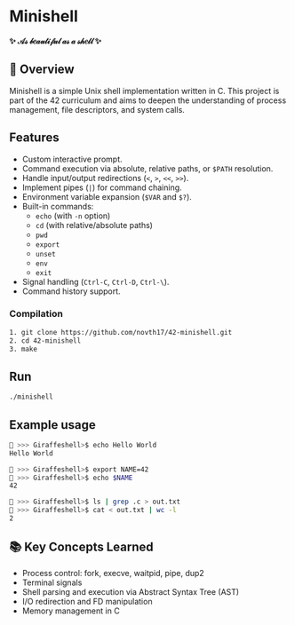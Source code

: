 # Minishell

<p align="left">
  <strong>✨ 𝒜𝓈 𝒷𝑒𝒶𝓊𝓉𝒾𝒻𝓊𝓁 𝒶𝓈 𝒶 𝓈𝒽𝑒𝓁𝓁 ✨</strong>
</p>

## 📌 Overview

Minishell is a simple Unix shell implementation written in C. This project is part of the 42 curriculum and aims to deepen the understanding of process management, file descriptors, and system calls.

## Features

- Custom interactive prompt.
- Command execution via absolute, relative paths, or `$PATH` resolution.
- Handle input/output redirections (`<`, `>`, `<<`, `>>`).
- Implement pipes (`|`) for command chaining.
- Environment variable expansion (`$VAR` and `$?`).
- Built-in commands:
  - `echo` (with `-n` option)
  - `cd` (with relative/absolute paths)
  - `pwd`
  - `export`
  - `unset`
  - `env`
  - `exit`
- Signal handling (`Ctrl-C`, `Ctrl-D`, `Ctrl-\`).
- Command history support.

### Compilation

```bash
1. git clone https://github.com/novth17/42-minishell.git
2. cd 42-minishell
3. make
```

## Run

```bash
./minishell
```

## Example usage

```bash
🦒 >>> Giraffeshell>$ echo Hello World
Hello World

🦒 >>> Giraffeshell>$ export NAME=42
🦒 >>> Giraffeshell>$ echo $NAME
42

🦒 >>> Giraffeshell>$ ls | grep .c > out.txt
🦒 >>> Giraffeshell>$ cat < out.txt | wc -l
2
```

## 📚 Key Concepts Learned

- Process control: fork, execve, waitpid, pipe, dup2
- Terminal signals
- Shell parsing and execution via Abstract Syntax Tree (AST)
- I/O redirection and FD manipulation
- Memory management in C
